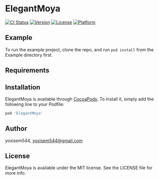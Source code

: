 # ElegantMoya

[![CI Status](https://img.shields.io/travis/yoxisem544/ElegantMoya.svg?style=flat)](https://travis-ci.org/yoxisem544/ElegantMoya)
[![Version](https://img.shields.io/cocoapods/v/ElegantMoya.svg?style=flat)](https://cocoapods.org/pods/ElegantMoya)
[![License](https://img.shields.io/cocoapods/l/ElegantMoya.svg?style=flat)](https://cocoapods.org/pods/ElegantMoya)
[![Platform](https://img.shields.io/cocoapods/p/ElegantMoya.svg?style=flat)](https://cocoapods.org/pods/ElegantMoya)

## Example

To run the example project, clone the repo, and run `pod install` from the Example directory first.

## Requirements

## Installation

ElegantMoya is available through [CocoaPods](https://cocoapods.org). To install
it, simply add the following line to your Podfile:

```ruby
pod 'ElegantMoya'
```

## Author

yoxisem544, yoxisem544@gmail.com

## License

ElegantMoya is available under the MIT license. See the LICENSE file for more info.
